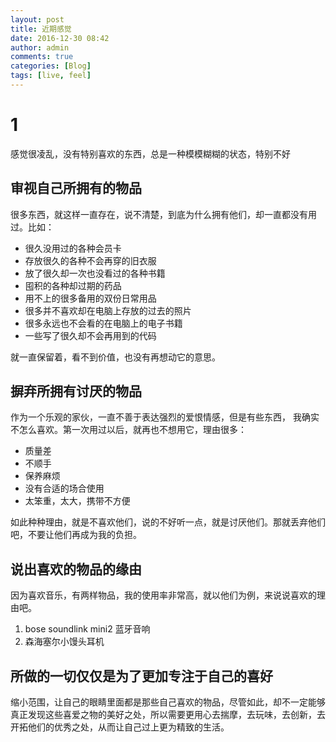 ```yaml
---
layout: post
title: 近期感觉
date: 2016-12-30 08:42
author: admin
comments: true
categories: [Blog]
tags: [live, feel]
---
```

# 1

感觉很凌乱，没有特别喜欢的东西，总是一种模模糊糊的状态，特别不好
<!-- more -->

## 审视自己所拥有的物品

很多东西，就这样一直存在，说不清楚，到底为什么拥有他们，却一直都没有用过。比如：

* 很久没用过的各种会员卡
* 存放很久的各种不会再穿的旧衣服
* 放了很久却一次也没看过的各种书籍
* 囤积的各种却过期的药品
* 用不上的很多备用的双份日常用品
* 很多并不喜欢却在电脑上存放的过去的照片
* 很多永远也不会看的在电脑上的电子书籍
* 一些写了很久却不会再用到的代码

就一直保留着，看不到价值，也没有再想动它的意思。


## 摒弃所拥有讨厌的物品

作为一个乐观的家伙，一直不善于表达强烈的爱恨情感，但是有些东西，
我确实不怎么喜欢。第一次用过以后，就再也不想用它，理由很多：
* 质量差
* 不顺手
* 保养麻烦
* 没有合适的场合使用
* 太笨重，太大，携带不方便

如此种种理由，就是不喜欢他们，说的不好听一点，就是讨厌他们。那就丢弃他们吧，不要让他们再成为我的负担。

## 说出喜欢的物品的缘由

因为喜欢音乐，有两样物品，我的使用率非常高，就以他们为例，来说说喜欢的理由吧。

1. bose soundlink mini2 蓝牙音响
2. 森海塞尔小馒头耳机




## 所做的一切仅仅是为了更加专注于自己的喜好


缩小范围，让自己的眼睛里面都是那些自己喜欢的物品，尽管如此，却不一定能够真正发现这些喜爱之物的美好之处，所以需要更用心去揣摩，去玩味，去创新，去开拓他们的优秀之处，从而让自己过上更为精致的生活。



